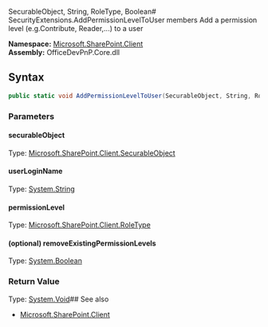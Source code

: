 SecurableObject, String, RoleType, Boolean# SecurityExtensions.AddPermissionLevelToUser members
Add a permission level (e.g.Contribute, Reader,...) to a user  

**Namespace:** [Microsoft.SharePoint.Client](Microsoft.SharePoint.Client.md)  
**Assembly:** OfficeDevPnP.Core.dll  
## Syntax
```C#
public static void AddPermissionLevelToUser(SecurableObject, String, RoleType, Boolean)
```
### Parameters
#### securableObject
Type: [Microsoft.SharePoint.Client.SecurableObject](Microsoft.SharePoint.Client.SecurableObject.md) 
#### 
#### userLoginName
Type: [System.String](System.String.md) 
#### 
#### permissionLevel
Type: [Microsoft.SharePoint.Client.RoleType](Microsoft.SharePoint.Client.RoleType.md) 
#### 
#### (optional) removeExistingPermissionLevels
Type: [System.Boolean](System.Boolean.md) 
#### 
### Return Value
Type: [System.Void](System.Void.md)## See also
- [Microsoft.SharePoint.Client](Microsoft.SharePoint.Client.md)
